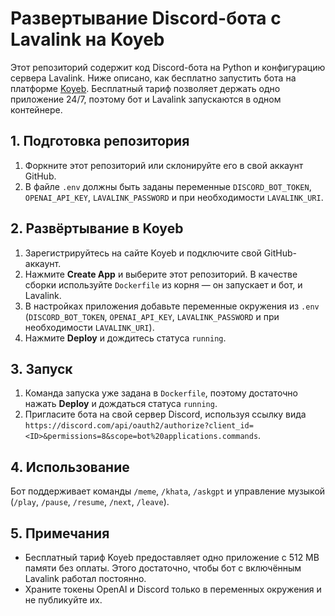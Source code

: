 # Развертывание Discord-бота с Lavalink на Koyeb

Этот репозиторий содержит код Discord-бота на Python и конфигурацию сервера Lavalink. Ниже описано, как бесплатно запустить бота на платформе [Koyeb](https://www.koyeb.com/). Бесплатный тариф позволяет держать одно приложение 24/7, поэтому бот и Lavalink запускаются в одном контейнере.

## 1. Подготовка репозитория
1. Форкните этот репозиторий или склонируйте его в свой аккаунт GitHub.
2. В файле `.env` должны быть заданы переменные `DISCORD_BOT_TOKEN`, `OPENAI_API_KEY`, `LAVALINK_PASSWORD` и при необходимости `LAVALINK_URI`.

## 2. Развёртывание в Koyeb
1. Зарегистрируйтесь на сайте Koyeb и подключите свой GitHub-аккаунт.
2. Нажмите **Create App** и выберите этот репозиторий. В качестве сборки используйте `Dockerfile` из корня — он запускает и бот, и Lavalink.
3. В настройках приложения добавьте переменные окружения из `.env` (`DISCORD_BOT_TOKEN`, `OPENAI_API_KEY`, `LAVALINK_PASSWORD` и при необходимости `LAVALINK_URI`).
4. Нажмите **Deploy** и дождитесь статуса `running`.

## 3. Запуск
1. Команда запуска уже задана в `Dockerfile`, поэтому достаточно нажать **Deploy** и дождаться статуса `running`.
2. Пригласите бота на свой сервер Discord, используя ссылку вида `https://discord.com/api/oauth2/authorize?client_id=<ID>&permissions=8&scope=bot%20applications.commands`.

## 4. Использование
Бот поддерживает команды `/meme`, `/khata`, `/askgpt` и управление музыкой (`/play`, `/pause`, `/resume`, `/next`, `/leave`).

## 5. Примечания
- Бесплатный тариф Koyeb предоставляет одно приложение с 512 MB памяти без оплаты. Этого достаточно, чтобы бот с включённым Lavalink работал постоянно.
- Храните токены OpenAI и Discord только в переменных окружения и не публикуйте их.
